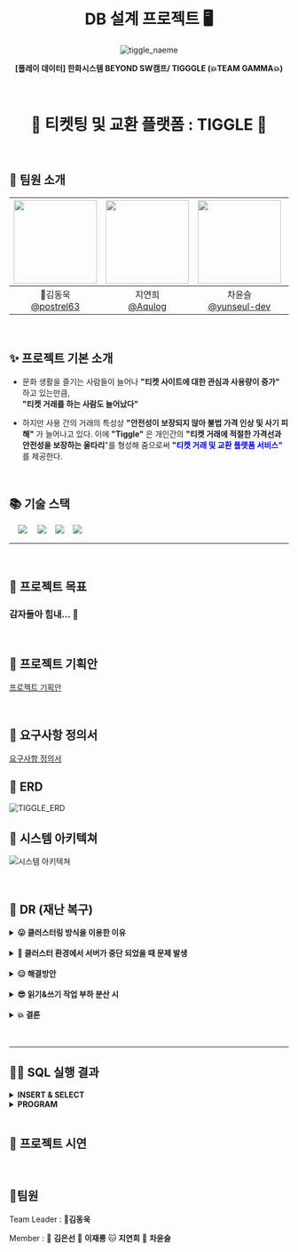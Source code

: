 <p>
<h1 align="center"> DB 설계 프로젝트 🖥️</h1>


<div align="center">

![tiggle_naeme](https://github.com/beyond-sw-camp/be06-1st-GAMJA-TIGGLE/assets/121721219/e04decd7-350f-4d2a-8391-05fb40010de1)

**[플레이 데이터] 한화시스템 BEYOND SW캠프/ TIGGGLE (💥TEAM GAMMA💥)**
</div>
<br>

<h1 align="center">🎫 티켓팅 및 교환 플랫폼 : TIGGLE 🎫</h1>
<br>

## 🥔 팀원 소개
|<img src="https://avatars.githubusercontent.com/u/81555158?v=4" width="150" height="150"/>|<img src="https://avatars.githubusercontent.com/u/96894900?v=4" width="150" height="150"/>|<img src="https://avatars.githubusercontent.com/u/117149045?v=4" width="150" height="150"/>|<img src="https://avatars.githubusercontent.com/u/121721219?v=4" width="150" height="150"/>|<img src="https://avatars.githubusercontent.com/u/152248322?v=4" width="150" height="150"/>|
|:-:|:-:|:-:|:-:|:-:|
|👑김동욱<br/>[@postrel63](https://github.com/postrel63)|지연희<br/>[@Aqulog](https://github.com/Aqulog)|차윤슬<br/>[@yunseul-dev](https://github.com/yunseul-dev)|이재룡<br/>[@ashd89](https://github.com/ashd89)|김은선<br/>[@kkkeess](https://github.com/kkkeess)|

<br>

## ✨ 프로젝트 기본 소개

- 문화 생활을 즐기는 사람들이 늘어나 **"티켓 사이트에 대한 관심과 사용량이 증가"** 하고 있는만큼,   
  **"티켓 거래를 하는 사람도 늘어났다"** 

- 하지만 사용 간의 거래의 특성상 **"안전성이 보장되지 않아 불법 가격 인상 및 사기 피해"** 가 늘어나고 있다. 
이에 **"Tiggle"** 은 개인간의 **"티켓 거래에 적절한 가격선과 안전성을 보장하는 울타리**"를 형성해 줌으로써 
 **<span style="color:blue">"티켓 거래 및 교환 플랫폼 서비스"</span>** 를 제공한다.

<br>

## 📚 기술 스택

&nbsp;&nbsp;&nbsp;&nbsp;<img src="https://img.shields.io/badge/GitHub-181717?style=flat&logo=GitHub&logoColor=white&color=black"></a></a>
&nbsp;&nbsp;&nbsp;&nbsp;<img src="https://img.shields.io/badge/Git-F05032?style=flat&logo=Git&logoColor=white&color=ffa500"></a></a>
&nbsp;&nbsp;&nbsp;<img src="https://img.shields.io/badge/MariaDB-003545?style=flat&logo=MariaDB&logoColor=white"/></a>
&nbsp;&nbsp;&nbsp;<img src="https://img.shields.io/badge/Spring Boot-6DB33F?style=flat&logo=springBoot&logoColor=white&color=green"/></a></a>
<br>

---
<br>

## 🧙 프로젝트 목표

### 감자들아 힘내... 💞

<br>

## 📮 프로젝트 기획안

[프로젝트 기획안](https://docs.google.com/document/d/1DW2xby46I_4o6-kfmo1ElG_VLUaMxdFHGoBh323nAUI/edit)

<br>

## 📜 요구사항 정의서

[요구사항 정의서](https://docs.google.com/spreadsheets/d/1KeAbB1bevkvhCJd1plKs4cA-APQgmuO404CI84nYjlM/edit#gid=1277905399)
<br>

## 🎀 ERD 

![TIGGLE_ERD](https://github.com/beyond-sw-camp/be06-1st-GAMJA-TIGGLE/assets/96894900/6b96a536-123f-421b-9d64-f0686316b3dd)

## 💎 시스템 아키텍쳐 

![시스템 아키텍쳐](https://github.com/beyond-sw-camp/be06-1st-GAMJA-TIGGLE/assets/121721219/d9a09f5e-e8d6-4fdf-abad-0513b9c72d14)


<br>

## 🎃 DR (재난 복구) 

<details>
  <summary><b>😛 클러스터링 방식을 이용한 이유</b></summary>
  <div markdown="1">
   <br>
    <ul>
      <li><b>✅ 실시간 데이터 동기화를 보장 및 백업 과정 단순화</b></li>
      <li><b>✅ 티켓팅으로 급격히 증가하는 트래픽을 처리하기 위한 노드 추가가 쉽다</b></li>
      <li><b>✅ 일부 노드의 장애 발생시에도, 서비스의 연속성 유지</b></li>
  </div>
</details>
<br>

<details>
  <summary><b>🧐 클러스터 환경에서 서버가 중단 되었을 때 문제 발생</b></summary>
  <div markdown="1">
   <br>
    <ul>
      <li><b>✅ 서비스 중단</b></li>
      <li><b>✅ 데이터 손실</b></li>
      <li><b>✅ 로드 밸런싱</b></li>
  </div>
</details>
<br>

<details>
  <summary><b>😑 해결방안</b></summary>
  <div markdown="1">
   <br>
    <ul>
      <li><b>✅ 고가용성(HA) 구성</b></li>
      <li><b>✅ Galera Cluster 을 통하여 정보의 동기 방식 동기화를 적용할 계획</b></li>
  </div>
</details>
<br>

<details>
  <summary><b>😎 읽기&쓰기 작업 부하 분산 시</b></summary>
  <div markdown="1">
   <br>
    <ul>
      <li><b>✅ 캐시 사용: Redis, Memcached 같은 인메모리 캐시를 사용</b></li>
      <li><b>✅ 주 데이터베이스(Primary Database) 에서는 쓰기 작업 처리, 변경 사항을 읽기 전용 레플리카에 복제</b></li>
  </div>
</details>
<br>

<details>
  <summary><b>💥 결론</b></summary>
  <div markdown="1">
   <br>
    <ul>
      <li><b>✅ 프록시 서버 2대를 사용하여 클러스터 환경을 구성하면, 서버 중단 시에도 서비스 중단, 데이터 손실, 로드 집중 등의 문제를 효과적으로 해결할 수 있다.</b></li>
      <li><b>✅ 프록시 서버와 로드 밸런서를 통해 고가용성 로드 분산을 달성하고, 세션 클러스터링 및 외부 세션 저장소를 통해 세션 관리를 최적화 할 수 있다.</b></li>
     
  </div>
</details>
<br>

  <br>

---

## 👨‍💻 SQL 실행 결과 
<details>
  <summary><b>INSERT & SELECT</b></summary>
  <div markdown="1">
   <br>
    <ul>
      <li><b>🧙USER</b></li>
     <img src="https://github.com/beyond-sw-camp/be06-1st-GAMJA-TIGGLE/assets/96894900/34026f2c-694f-4209-b0a8-ad21071fd481" alt="">
      <li><b>💰POINT</b></li>
     <img src="https://github.com/beyond-sw-camp/be06-1st-GAMJA-TIGGLE/assets/96894900/8ba7a25e-c13e-489d-8d7c-60587d167e8f" alt="">
      <li><b>❤️LIKE</b></li>
     <img src="https://github.com/beyond-sw-camp/be06-1st-GAMJA-TIGGLE/assets/96894900/96f4e1cb-7f2b-455e-b9a7-6d08e9066ff0" alt="">
      <li><b>🖥️CHATROOM</b></li>
     <img src="https://github.com/beyond-sw-camp/be06-1st-GAMJA-TIGGLE/assets/96894900/df6b6629-e048-4981-8b91-6fe833ff99cf" alt="">
      <li><b>✉️MESSAGE</b></li>
     <img src="https://github.com/beyond-sw-camp/be06-1st-GAMJA-TIGGLE/assets/96894900/01d7e5d0-4723-401e-9340-bd017b941d9b" alt="">
      <li><b>🧛ADMIN</b></li>
     <img src="https://github.com/beyond-sw-camp/be06-1st-GAMJA-TIGGLE/assets/96894900/c3202b7e-d825-4258-8179-bed52dda4019" alt="">
      <li><b>🪐CATEGORY</b></li>
     <img src="https://github.com/beyond-sw-camp/be06-1st-GAMJA-TIGGLE/assets/96894900/0a85b935-d382-4608-ac27-37db486671f1" alt="">
      <li><b>💺SEAT</b></li>
     <img src="https://github.com/beyond-sw-camp/be06-1st-GAMJA-TIGGLE/assets/96894900/16bb87af-2d97-4ffd-a157-b9ab9485aed9" alt="">
      <li><b>🎨SECTION</b></li>
     <img src="https://github.com/beyond-sw-camp/be06-1st-GAMJA-TIGGLE/assets/96894900/5074169c-a533-4a73-b1f9-b96cfbcd6992" alt="">
      <li><b>⌚TIMES</b></li>
     <img src="https://github.com/beyond-sw-camp/be06-1st-GAMJA-TIGGLE/assets/96894900/4e44f1f4-0145-4e03-81c4-4fd499c6e9a9" alt="">
      <li><b>💱EXCHANGE</b></li>
     <img src="https://github.com/beyond-sw-camp/be06-1st-GAMJA-TIGGLE/assets/96894900/15a40da6-4011-4097-bb77-7cd2a845d974" alt="">
      <li><b>🖼️GRADE</b></li>
     <img src="https://github.com/beyond-sw-camp/be06-1st-GAMJA-TIGGLE/assets/96894900/d290ac84-ceb8-43ef-9e4a-f7430521952a" alt="">
      <li><b>🎠LOCATION</b></li>
     <img src="https://github.com/beyond-sw-camp/be06-1st-GAMJA-TIGGLE/assets/96894900/c0f6248d-2cfa-4f79-adfe-5ab34ca0f6de" alt="">
      <li><b>👩‍💻PROGRAM</b></li>
     <img src="https://github.com/beyond-sw-camp/be06-1st-GAMJA-TIGGLE/assets/96894900/84acfa63-be7f-4088-b93b-5811ca15559a" alt="">
      <li><b>📻RESERVATION</b></li>
     <img src="https://github.com/beyond-sw-camp/be06-1st-GAMJA-TIGGLE/assets/96894900/c5df1d46-dfc2-4c27-88fa-a0e3b403e273" alt="">
      <li><b>✍️REVIEW_PERFORMANCE</b></li>
     <img src="https://github.com/beyond-sw-camp/be06-1st-GAMJA-TIGGLE/assets/96894900/590dcdad-a7d6-4026-bedc-68e0a3a879e3" alt="">
      <li><b>👨‍🏫RULE</b></li>
     <img src="https://github.com/beyond-sw-camp/be06-1st-GAMJA-TIGGLE/assets/96894900/924a7a74-1ea1-43a2-a84d-bb8fb9ecc423" alt="">
     
    </ul>
  </div>
</details>

<details>
  <summary><b>PROGRAM</b></summary>
  <div markdown="1">
   <br>
    <ul>
      <li><b>🎀CATEGORY</b></li>       
     <img src="https://github.com/beyond-sw-camp/be06-1st-GAMJA-TIGGLE/assets/96894900/9092c8bc-a4dc-4814-9974-9dfda754b1e7" alt="">
      <li><b>👻RULE</b></li> 
     <img src="https://github.com/beyond-sw-camp/be06-1st-GAMJA-TIGGLE/assets/96894900/dd127365-d9db-4c1c-a75c-a3cf5807613f" alt="">
      <li><b>🌄GRADE</b></li>       
     <img src="https://github.com/beyond-sw-camp/be06-1st-GAMJA-TIGGLE/assets/96894900/fa9c13c2-b721-4f6a-a350-358812cea28a" alt="">
      <li><b>🎪PROGRAM</b></li>    
     <img src="https://github.com/beyond-sw-camp/be06-1st-GAMJA-TIGGLE/assets/96894900/894bdb99-5a7b-4e9e-9b09-47299eaf2736" alt="">
      <li><b>🌌LOCATION</b></li>          
     <img src="https://github.com/beyond-sw-camp/be06-1st-GAMJA-TIGGLE/assets/96894900/b02b8c0c-abba-48e8-8526-99020c3cc3bb" alt="">
      <li><b>⏰TIMES</b></li>     
     <img src="https://github.com/beyond-sw-camp/be06-1st-GAMJA-TIGGLE/assets/96894900/a5e038dd-4209-4854-9bef-227a691570d7" alt="">
    </ul>
  </div>
</details>
<br>

## 💎 프로젝트 시연

<br>

## 🍟팀원

Team Leader : 🐯**김동욱**

Member : 🐶 **김은선** 🐺 **이재룡** 🐱 **지연희**
 🐰 **차윤슬**
